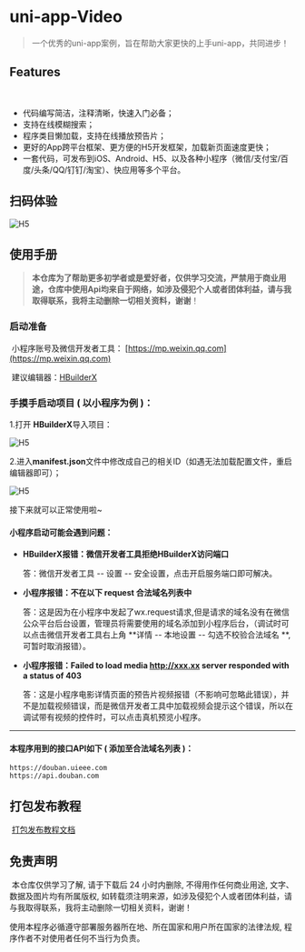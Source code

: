 # uni-app-Video



> 一个优秀的uni-app案例，旨在帮助大家更快的上手uni-app，共同进步！



## Features

​	

- 代码编写简洁，注释清晰，快速入门必备；
- 支持在线模糊搜索；
- 程序类目懒加载，支持在线播放预告片；
- 更好的App跨平台框架、更方便的H5开发框架，加载新页面速度更快；
- 一套代码，可发布到iOS、Android、H5、以及各种小程序（微信/支付宝/百度/头条/QQ/钉钉/淘宝）、快应用等多个平台。



## 扫码体验



![H5](http://www.zhaohongcheng.com:8100/github/ma.jpg)



## 使用手册

> ​	**本仓库为了帮助更多初学者或是爱好者，仅供学习交流，严禁用于商业用途，仓库中使用Api均来自于网络，如涉及侵犯个人或者团体利益，请与我取得联系，我将主动删除一切相关资料，谢谢**！



### 启动准备

​	小程序账号及微信开发者工具： [https://mp.weixin.qq.com](https://mp.weixin.qq.com)

​	建议编辑器：[HBuilderX](https://www.dcloud.io/hbuilderx.html)



### 手摸手启动项目 ( 以小程序为例 )：

1.打开 **HBuilderX**导入项目：

![H5](http://www.zhaohongcheng.com:8100/github/improt.png)



2.进入**manifest.json**文件中修改成自己的相关ID（如遇无法加载配置文件，重启编辑器即可）；

![H5](http://www.zhaohongcheng.com:8100/github/main.png)



接下来就可以正常使用啦~



#### 小程序启动可能会遇到问题：

- **HBuilderX报错：微信开发者工具拒绝HBuilderX访问端口**

  答：微信开发者工具 -- 设置 -- 安全设置，点击开启服务端口即可解决。

  

- **小程序报错：不在以下 request 合法域名列表中**

  答：这是因为在小程序中发起了wx.request请求,但是请求的域名没有在微信公众平台后台设置，管理员将需要使用的域名添加到小程序后台，（调试时可以点击微信开发者工具右上角 **详情 -- 本地设置 -- 勾选不校验合法域名 **,可暂时取消报错）。

  

- **小程序报错：Failed to load media http://xxx.xx server responded with a status of 403**

  答：这是小程序电影详情页面的预告片视频报错（不影响可忽略此错误），并不是加载视频错误，而是微信开发者工具中加载视频会提示这个错误，所以在调试带有视频的控件时，可以点击真机预览小程序。



------

#### 本程序用到的接口API如下 ( 添加至合法域名列表 )：

```
https://douban.uieee.com
https://api.douban.com
```



## 打包发布教程

​		[打包发布教程文档]([https://uniapp.dcloud.net.cn/quickstart?id=%e5%8f%91%e5%b8%83uni-app](https://uniapp.dcloud.net.cn/quickstart?id=发布uni-app))

## 免责声明

​		本仓库仅供学习了解, 请于下载后 24 小时内删除, 不得用作任何商业用途, 文字、数据及图片均有所属版权, 如转载须注明来源，如涉及侵犯个人或者团体利益，请与我取得联系，我将主动删除一切相关资料，谢谢！



使用本程序必循遵守部署服务器所在地、所在国家和用户所在国家的法律法规, 程序作者不对使用者任何不当行为负责。



